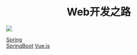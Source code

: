 # <center>Web开发之路</center>


![](https://ss.csdn.net/p?https://mmbiz.qpic.cn/mmbiz_jpg/Pn4Sm0RsAujibm5pV7xAlozo1fslfZEkict9fFKJONGNfZfwtgjStMCYZpmw6baMM8hb7DbJvexuxBpMKvB7wxPA/640?wx_fmt=jpeg)

<a href="https://cgl-dong.github.io/Spring">Spring</a><br>
<a href="https://cgl-dong.github.io/SpringBoot">SpringBoot</a>
<a href="https://cgl-dong.github.io/Vue">Vue.js</a>
